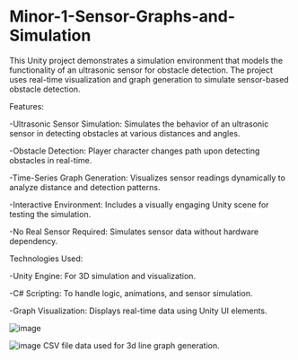# Minor-1-Sensor-Graphs-and-Simulation
This Unity project demonstrates a simulation environment that models the functionality of an ultrasonic sensor for obstacle detection. The project uses real-time visualization and graph generation to simulate sensor-based obstacle detection.

Features:

-Ultrasonic Sensor Simulation: Simulates the behavior of an ultrasonic sensor in detecting obstacles at various distances and angles.

-Obstacle Detection: Player character changes path upon detecting obstacles in real-time.

-Time-Series Graph Generation: Visualizes sensor readings dynamically to analyze distance and detection patterns.

-Interactive Environment: Includes a visually engaging Unity scene for testing the simulation.

-No Real Sensor Required: Simulates sensor data without hardware dependency.




Technologies Used:

-Unity Engine: For 3D simulation and visualization.

-C# Scripting: To handle logic, animations, and sensor simulation.

-Graph Visualization: Displays real-time data using Unity UI elements.


![image](https://github.com/user-attachments/assets/d848160b-32ff-4d0d-8552-5afd0282f9e5)

![image](https://github.com/user-attachments/assets/f468b44b-cc24-47d2-b05b-9a7acebc1c75)
CSV file data used for 3d line graph generation.


